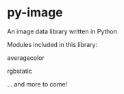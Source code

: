 # py-image
 An image data library written in Python
 
 Modules included in this library:
 
 averagecolor
 
 rgbstatic
 
 ... and more to come!
